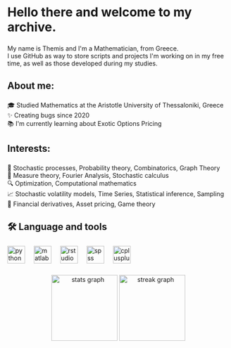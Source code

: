 <h1 align="left">Hello there and welcome to my archive.</h1>

###

<p align="left">My name is Themis and I'm a Mathematician, from Greece. <br>I use GitHub as way to store scripts and projects I'm working on in my free time, as well as those developed during my studies.</p>

###

<h2 align="left">About me:</h2>

###

<p align="left">🎓 Studied Mathematics at the Aristotle University of Thessaloniki, Greece<br>✨ Creating bugs since 2020<br>📚 I'm currently learning about Exotic Options Pricing</p>

###

<h2 align="left">Interests:</h2>

###

<p align="left">🎲 Stochastic processes, Probability theory, Combinatorics, Graph Theory<br>📝 Measure theory, Fourier Analysis, Stochastic calculus<br>🔍 Optimization, Computational mathematics<br>📈  Stochastic volatility models, Time Series, Statistical inference, Sampling<br>💸 Financial derivatives, Asset pricing, Game theory</p>

###

<h2 align="left">🛠 Language and tools</h2>

###

<div align="left">
  <img src="https://cdn.jsdelivr.net/gh/devicons/devicon/icons/python/python-original.svg" height="40" alt="python logo"  />
  <img width="12" />
  <img src="https://cdn.jsdelivr.net/gh/devicons/devicon/icons/matlab/matlab-original.svg" height="40" alt="matlab logo"  />
  <img width="12" />
  <img src="https://cdn.jsdelivr.net/gh/devicons/devicon/icons/rstudio/rstudio-original.svg" height="40" alt="rstudio logo"  />
  <img width="12" />
  <img src="https://cdn.jsdelivr.net/gh/devicons/devicon/icons/spss/spss-original.svg" height="40" alt="spss logo"  />
  <img width="12" />
  <img src="https://cdn.jsdelivr.net/gh/devicons/devicon/icons/cplusplus/cplusplus-original.svg" height="40" alt="cplusplus logo"  />
</div>

###

<div align="center">
  <img src="https://github-readme-stats.vercel.app/api?username=Re-Tiper&hide_title=true&hide_rank=false&show_icons=true&include_all_commits=true&count_private=true&disable_animations=false&theme=dark&locale=en&hide_border=false&order=1" height="150" alt="stats graph"  />
  <img src="https://streak-stats.demolab.com?user=Re-Tiper&locale=en&mode=daily&theme=dark&hide_border=false&border_radius=5&order=3" height="150" alt="streak graph"  />
</div>

###

